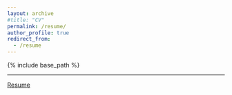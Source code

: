 ```yaml
---
layout: archive
#title: "CV"
permalink: /resume/
author_profile: true
redirect_from:
  - /resume
---
```


{% include base_path %}

---
[Resume](https://TsongW.github.io/files/Cong_Wu_Resume.pdf)  
